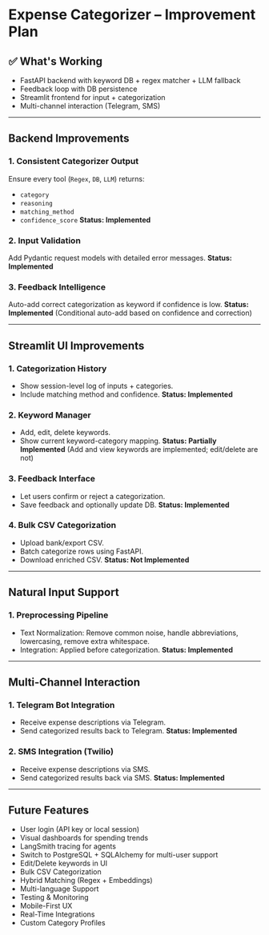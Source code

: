 # Expense Categorizer – Improvement Plan

## ✅ What's Working
- FastAPI backend with keyword DB + regex matcher + LLM fallback
- Feedback loop with DB persistence
- Streamlit frontend for input + categorization
- Multi-channel interaction (Telegram, SMS)

---

## Backend Improvements
### 1. Consistent Categorizer Output
Ensure every tool (`Regex`, `DB`, `LLM`) returns:
- `category`
- `reasoning`
- `matching_method`
- `confidence_score`
**Status: Implemented**

### 2. Input Validation
Add Pydantic request models with detailed error messages.
**Status: Implemented**

### 3. Feedback Intelligence
Auto-add correct categorization as keyword if confidence is low.
**Status: Implemented** (Conditional auto-add based on confidence and correction)

---

## Streamlit UI Improvements
### 1. Categorization History
- Show session-level log of inputs + categories.
- Include matching method and confidence.
**Status: Implemented**

### 2. Keyword Manager
- Add, edit, delete keywords.
- Show current keyword-category mapping.
**Status: Partially Implemented** (Add and view keywords are implemented; edit/delete are not)

### 3. Feedback Interface
- Let users confirm or reject a categorization.
- Save feedback and optionally update DB.
**Status: Implemented**

### 4. Bulk CSV Categorization
- Upload bank/export CSV.
- Batch categorize rows using FastAPI.
- Download enriched CSV.
**Status: Not Implemented**

---

## Natural Input Support
### 1. Preprocessing Pipeline
- Text Normalization: Remove common noise, handle abbreviations, lowercasing, remove extra whitespace.
- Integration: Applied before categorization.
**Status: Implemented**

---

## Multi-Channel Interaction
### 1. Telegram Bot Integration
- Receive expense descriptions via Telegram.
- Send categorized results back to Telegram.
**Status: Implemented**

### 2. SMS Integration (Twilio)
- Receive expense descriptions via SMS.
- Send categorized results back via SMS.
**Status: Implemented**

---

## Future Features
- User login (API key or local session)
- Visual dashboards for spending trends
- LangSmith tracing for agents
- Switch to PostgreSQL + SQLAlchemy for multi-user support
- Edit/Delete keywords in UI
- Bulk CSV Categorization
- Hybrid Matching (Regex + Embeddings)
- Multi-language Support
- Testing & Monitoring
- Mobile-First UX
- Real-Time Integrations
- Custom Category Profiles